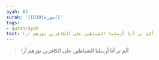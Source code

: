 ```yaml
---
ayah: 83
surah: '[[019|سورة]]'
tags:
- quran/ayah
text: ألم تر أنا أرسلنا الشياطين على الكافرين تؤزهم أزا
---
```

> ألم تر أنا أرسلنا الشياطين على الكافرين تؤزهم أزا
